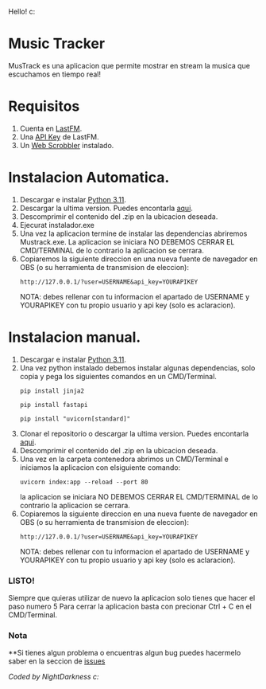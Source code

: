 Hello! c:

# Music Tracker

MusTrack es una aplicacion que permite mostrar en stream la musica que escuchamos en tiempo real!

# Requisitos

1) Cuenta en [LastFM](https://www.last.fm/).
2) Una [API Key](https://www.last.fm/api/account/create/) de LastFM.
3) Un [Web Scrobbler](https://web-scrobbler.com/) instalado.

# Instalacion Automatica.

1) Descargar e instalar [Python 3.11](https://www.python.org/).
2) Descargar la ultima version. Puedes encontarla [aqui](https://github.com/NIghtDarkness/MusTrack/releases).
3) Descomprimir el contenido del .zip en la ubicacion deseada.
4) Ejecurat instalador.exe
5) Una vez la aplicacion termine de instalar las dependencias abriremos Mustrack.exe.
   La aplicacion se iniciara NO DEBEMOS CERRAR EL CMD/TERMINAL de lo contrario la aplicacion se cerrara.
6) Copiaremos la siguiente direccion en una nueva fuente de navegador en OBS (o su herramienta de transmision de eleccion):
    ```
    http://127.0.0.1/?user=USERNAME&api_key=YOURAPIKEY
    ```
    NOTA: debes rellenar con tu informacion el apartado de USERNAME y YOURAPIKEY con tu propio usuario y api key (solo es aclaracion).

# Instalacion manual.

1) Descargar e instalar [Python 3.11](https://www.python.org/).
2) Una vez python instalado debemos instalar algunas dependencias, solo copia y pega los siguientes comandos en un CMD/Terminal.
    ```
    pip install jinja2
    ```
    ```
    pip install fastapi
    ```
    ```
    pip install "uvicorn[standard]"
    ```
3) Clonar el repositorio o descargar la ultima version. Puedes encontarla [aqui](https://github.com/NIghtDarkness/MusTrack/releases).
4) Descomprimir el contenido del .zip en la ubicacion deseada.
5) Una vez en la carpeta contenedora abrimos un CMD/Terminal e iniciamos la aplicacion con elsiguiente comando:
    ```
    uvicorn index:app --reload --port 80
    ```
   la aplicacion se iniciara NO DEBEMOS CERRAR EL CMD/TERMINAL de lo contrario la aplicacion se cerrara.
6) Copiaremos la siguiente direccion en una nueva fuente de navegador en OBS (o su herramienta de transmision de eleccion):
    ```
    http://127.0.0.1/?user=USERNAME&api_key=YOURAPIKEY
    ```
    NOTA: debes rellenar con tu informacion el apartado de USERNAME y YOURAPIKEY con tu propio usuario y api key (solo es aclaracion).
    

### LISTO!

Siempre que quieras utilizar de nuevo la aplicacion solo tienes que hacer el paso numero 5
Para cerrar la aplicacion basta con precionar Ctrl + C en el CMD/Terminal.

### Nota

**Si tienes algun problema o encuentras algun bug puedes hacermelo saber en la seccion de [issues](https://github.com/NIghtDarkness/MusTrack/issues)

_Coded by NightDarkness c:_
